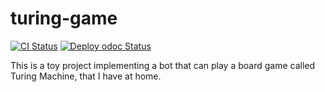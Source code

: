 # turing-game

[![CI Status](https://github.com/mbarbin/turing-game/workflows/ci/badge.svg)](https://github.com/mbarbin/turing-game/actions/workflows/ci.yml)
[![Deploy odoc Status](https://github.com/mbarbin/turing-game/workflows/deploy-odoc/badge.svg)](https://github.com/mbarbin/turing-game/actions/workflows/deploy-odoc.yml)

This is a toy project implementing a bot that can play a board game
called Turing Machine, that I have at home.
